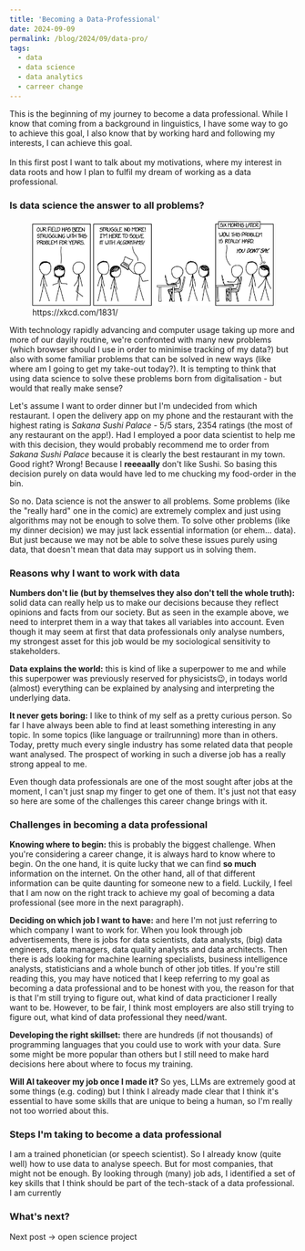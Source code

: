 ```yaml
---
title: 'Becoming a Data-Professional'
date: 2024-09-09
permalink: /blog/2024/09/data-pro/
tags:
  - data
  - data science
  - data analytics
  - carreer change
---
```


This is the beginning of my journey to become a data professional. While I know that coming from a background in linguistics, I have some way to go to achieve this goal, I also know that by working hard and following my interests, I can achieve this goal.<br><br>In this first post I want to talk about my motivations, where my interest in data roots and how I plan to fulfil my dream of working as a data professional.<br>
### Is data science the answer to all problems?
<figure>
  <img src='/images/here_to_help.png'>
  <figcaption>https://xkcd.com/1831/</figcaption>
</figure>

With technology rapidly advancing and computer usage taking up more and more of our dayily routine, we're confronted with many new problems (which browser should I use in order to minimise tracking of my data?) but also with some familiar problems that can be solved in new ways (like where am I going to get my take-out today?). It is tempting to think that using data science to solve these problems born from digitalisation - but would that really make sense?

Let's assume I want to order dinner but I'm undecided from which restaurant. I open the delivery app on my phone and the restaurant with the highest rating is *Sakana Sushi Palace* - 5/5 stars, 2354 ratings (the most of any restaurant on the app!). Had I employed a poor data scientist to help me with this decision, they would probably recommend me to order from *Sakana Sushi Palace* because it is clearly the best restaurant in my town. Good right? Wrong! Because I **reeeaally** don't like Sushi. So basing this decision purely on data would have led to me chucking my food-order in the bin.

So no. Data science is not the answer to all problems. Some problems (like the "really hard" one in the comic) are extremely complex and just using algorithms may not be enough to solve them. To solve other problems (like my dinner decision) we may just lack essential information (or ehem... data). But just because we may not be able to solve these issues purely using data, that doesn't mean that data may support us in solving them.

### Reasons why I want to work with data

**Numbers don't lie (but by themselves they also don't tell the whole truth):** solid data can really help us to make our decisions because they reflect opinions and facts from our society. But as seen in the example above, we need to interpret them in a way that takes all variables into account. Even though it may seem at first that data professionals only analyse numbers, my strongest asset for this job would be my sociological sensitivity to stakeholders.

**Data explains the world:** this is kind of like a superpower to me and while this superpower was previously reserved for physicists😉, in todays world (almost) everything can be explained by analysing and interpreting the underlying data.

**It never gets boring:** I like to think of my self as a pretty curious person. So far I have always been able to find at least something interesting in any topic. In some topics (like language or trailrunning) more than in others. Today, pretty much every single industry has some related data that people want analysed. The prospect of working in such a diverse job has a really strong appeal to me.

Even though data professionals are one of the most sought after jobs at the moment, I can't just snap my finger to get one of them. It's just not that easy so here are some of the challenges this career change brings with it.

### Challenges in becoming a data professional
**Knowing where to begin:** this is probably the biggest challenge. When you're considering a career change, it is always hard to know where to begin. On the one hand, it is quite lucky that we can find **so much** information on the internet. On the other hand, all of that different information can be quite daunting for someone new to a field. Luckily, I feel that I am now on the right track to achieve my goal of becoming a data professional (see more in the next paragraph).

**Deciding on which job I want to have:** and here I'm not just referring to which company I want to work for. When you look through job advertisements, there is jobs for data scientists, data analysts, (big) data engineers, data managers, data quality analysts and data architects. Then there is ads looking for machine learning specialists, business intelligence analysts, statisticians and a whole bunch of other job titles. If you're still reading this, you may have noticed that I keep referring to my goal as becoming a data professional and to be honest with you, the reason for that is that I'm still trying to figure out, what kind of data practicioner I really want to be. However, to be fair, I think most employers are also still trying to figure out, what kind of data professional they need/want.

**Developing the right skillset:** there are hundreds (if not thousands) of programming languages that you could use to work with your data. Sure some might be more popular than others but I still need to make hard decisions here about where to focus my training.

**Will AI takeover my job once I made it?** So yes, LLMs are extremely good at some things (e.g. coding) but I think I already made clear that I think it's essential to have some skills that are unique to being a human, so I'm really not too worried about this.

### Steps I'm taking to become a data professional
I am a trained phonetician (or speech scientist). So I already know (quite well) how to use data to analyse speech. But for most companies, that might not be enough. By looking through (many) job ads, I identified a set of key skills that I think should be part of the tech-stack of a data professional. I am currently 

### What's next?
Next post -> open science project

